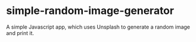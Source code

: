# simple-random-image-generator
A simple Javascript app, which uses Unsplash to generate a random image and print it.
